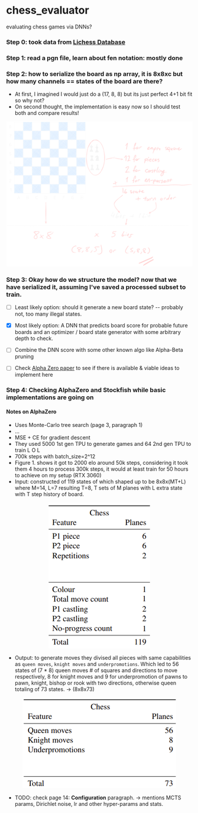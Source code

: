 # chess_evaluator
evaluating chess games via DNNs?

### Step 0: took data from [Lichess Database](https://database.lichess.org/#standard_games)

### Step 1: read a pgn file, learn about fen notation: mostly done

### Step 2: how to serialize the board as np array, it is 8x8xc but how many channels == states of the board are there?

- At first, I imagined I would just do a (17, 8, 8) but its just perfect 4+1 bit fit so why not? 
- On second thought, the implementation is easy now so I should test both and compare results!

<img src="assets/board_to_bits.svg">


### Step 3: Okay how do we structure the model? now that we have serialized it, assuming I've saved a processed subset to train.


* [ ] Least likely option: should it generate a new board state? -- probably not, too many illegal states.
* [x] Most likely option: A DNN that predicts board score for probable future boards and an optimizer / board state generator with some arbitrary depth to check.
* [ ] Combine the DNN score with some other known algo like Alpha-Beta pruning
* [ ] Check [Alpha Zero paper](https://arxiv.org/pdf/1712.01815) to see if there is available & viable ideas to implement here 


### Step 4: Checking AlphaZero and Stockfish while basic implementations are going on

#### Notes on AlphaZero
- Uses Monte-Carlo tree search (page 3, paragraph 1)
- ...
- MSE + CE for gradient descent
- They used 5000 1st gen TPU to generate games and 64 2nd gen TPU to train L O L
- 700k steps with batch_size=2^12
- Figure 1. shows it got to 2000 elo around 50k steps, considering it took them 4 hours to process 300k steps, it would at least train for 50 hours to achieve on my setup (RTX 3060)
- Input: constructed of 119 states of which shaped up to be 8x8x(MT+L)
where M=14, L=7 resulting T=8, T sets of M planes with L extra state with T step history of board.

<p Align="center"> <img src="assets/alphazero_inputstate.png"> </p>

- Output: to generate moves they divised all pieces with same capabilities as `queen moves`, `knight moves` and `underpromotions`. Which led to 56 states of (7 * 8) queen moves # of squares and directions to move respectively, 8 for knight moves and 9 for underpromotion of pawns to pawn, knight, bishop or rook with two directions, otherwise queen totaling of 73 states. -> (8x8x73)

<p Align="center"> <img src="assets/alphazero_outputstate.png"> </p>

- TODO: check page 14: **Configuration** paragraph. -> mentions MCTS params, Dirichlet noise, lr and other hyper-params and stats.